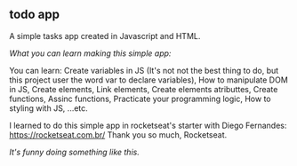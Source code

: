 ## todo app

A simple tasks app created in Javascript and HTML.

_What you can learn making this simple app:_

You can learn: 
Create variables in JS (It's not not the best thing to do, but this project user the word var to declare variables),
How to manipulate DOM in JS,
Create elements,
Link elements,
Create elements atributtes,
Create functions,
Assinc functions,
Practicate your programming logic,
How to styling with JS,
 ...etc.

I learned to do this simple app in rocketseat's starter with Diego Fernandes: https://rocketseat.com.br/
Thank you so much, Rocketseat.

_It's funny doing something like this._
